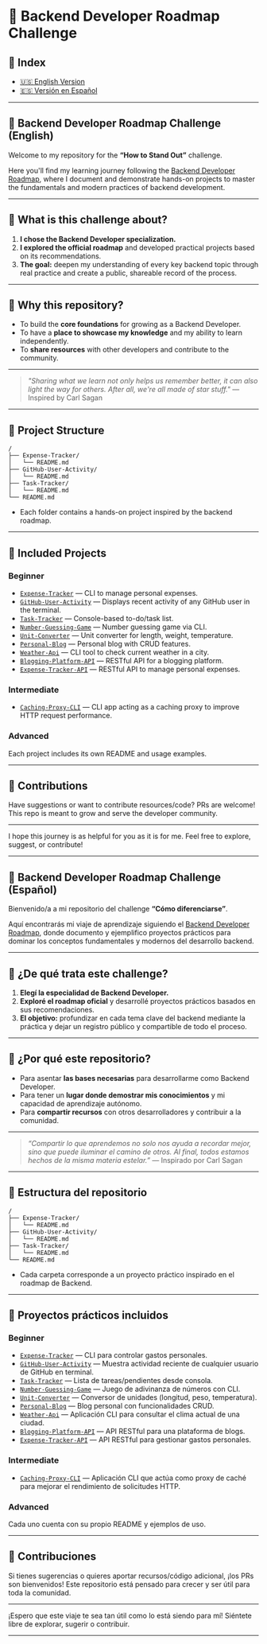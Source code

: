 # 🚀 Backend Developer Roadmap Challenge

## 📁 Index

* [🇺🇸 English Version](#-backend-developer-roadmap-challenge-english)
* [🇪🇸 Versión en Español](#-backend-developer-roadmap-challenge-español)

---

## 🚀 Backend Developer Roadmap Challenge (English)

Welcome to my repository for the **“How to Stand Out”** challenge.

Here you'll find my learning journey following the [Backend Developer Roadmap](https://roadmap.sh/backend), where I document and demonstrate hands-on projects to master the fundamentals and modern practices of backend development.

---

## 🌌 What is this challenge about?

1. **I chose the Backend Developer specialization.**
2. **I explored the official roadmap** and developed practical projects based on its recommendations.
3. **The goal:** deepen my understanding of every key backend topic through real practice and create a public, shareable record of the process.

---

## 🌟 Why this repository?

* To build the **core foundations** for growing as a Backend Developer.
* To have a **place to showcase my knowledge** and my ability to learn independently.
* To **share resources** with other developers and contribute to the community.

---

> *"Sharing what we learn not only helps us remember better, it can also light the way for others. After all, we're all made of star stuff."*
> — Inspired by Carl Sagan

---

## 📂 Project Structure

```none
/
├── Expense-Tracker/
│   └── README.md
├── GitHub-User-Activity/
│   └── README.md
├── Task-Tracker/
│   └── README.md
└── README.md
```

* Each folder contains a hands-on project inspired by the backend roadmap.

---

## 🚦 Included Projects

### Beginner

* [`Expense-Tracker`](./Expense-Tracker/) — CLI to manage personal expenses.
* [`GitHub-User-Activity`](./GitHub-User-Activity/) — Displays recent activity of any GitHub user in the terminal.
* [`Task-Tracker`](./Task-Tracker/) — Console-based to-do/task list.
* [`Number-Guessing-Game`](./Number-Guessing-Game/) — Number guessing game via CLI.
* [`Unit-Converter`](./Unit-Converter/) — Unit converter for length, weight, temperature.
* [`Personal-Blog`](./Personal-Blog/) — Personal blog with CRUD features.
* [`Weather-Api`](./Weather-Api/) — CLI tool to check current weather in a city.
* [`Blogging-Platform-API`](./blogging-platform-api/) — RESTful API for a blogging platform.
* [`Expense-Tracker-API`](./expense-tracker-api/) — RESTful API to manage personal expenses.

### Intermediate

* [`Caching-Proxy-CLI`](./caching-proxy-cli/) — CLI app acting as a caching proxy to improve HTTP request performance.

### Advanced

Each project includes its own README and usage examples.

---

## 🤝 Contributions

Have suggestions or want to contribute resources/code? PRs are welcome!
This repo is meant to grow and serve the developer community.

---

I hope this journey is as helpful for you as it is for me.
Feel free to explore, suggest, or contribute!

---

## 🚀 Backend Developer Roadmap Challenge (Español)

Bienvenido/a a mi repositorio del challenge **“Cómo diferenciarse”**.

Aquí encontrarás mi viaje de aprendizaje siguiendo el [Backend Developer Roadmap](https://roadmap.sh/backend), donde documento y ejemplifico proyectos prácticos para dominar los conceptos fundamentales y modernos del desarrollo backend.

---

## 🌌 ¿De qué trata este challenge?

1. **Elegí la especialidad de Backend Developer.**
2. **Exploré el roadmap oficial** y desarrollé proyectos prácticos basados en sus recomendaciones.
3. **El objetivo:** profundizar en cada tema clave del backend mediante la práctica y dejar un registro público y compartible de todo el proceso.

---

## 🌟 ¿Por qué este repositorio?

* Para asentar **las bases necesarias** para desarrollarme como Backend Developer.
* Para tener un **lugar donde demostrar mis conocimientos** y mi capacidad de aprendizaje autónomo.
* Para **compartir recursos** con otros desarrolladores y contribuir a la comunidad.

---

> *“Compartir lo que aprendemos no solo nos ayuda a recordar mejor, sino que puede iluminar el camino de otros. Al final, todos estamos hechos de la misma materia estelar.”*
> — Inspirado por Carl Sagan

---

## 📂 Estructura del repositorio

```none
/
├── Expense-Tracker/
│   └── README.md
├── GitHub-User-Activity/
│   └── README.md
├── Task-Tracker/
│   └── README.md
└── README.md
```

* Cada carpeta corresponde a un proyecto práctico inspirado en el roadmap de Backend.

---

## 🚦 Proyectos prácticos incluidos

### Beginner

* [`Expense-Tracker`](./Expense-Tracker/) — CLI para controlar gastos personales.
* [`GitHub-User-Activity`](./GitHub-User-Activity/) — Muestra actividad reciente de cualquier usuario de GitHub en terminal.
* [`Task-Tracker`](./Task-Tracker/) — Lista de tareas/pendientes desde consola.
* [`Number-Guessing-Game`](./Number-Guessing-Game/) — Juego de adivinanza de números con CLI.
* [`Unit-Converter`](./Unit-Converter/) — Conversor de unidades (longitud, peso, temperatura).
* [`Personal-Blog`](./Personal-Blog/) — Blog personal con funcionalidades CRUD.
* [`Weather-Api`](./Weather-Api/) — Aplicación CLI para consultar el clima actual de una ciudad.
* [`Blogging-Platform-API`](./blogging-platform-api/) — API RESTful para una plataforma de blogs.
* [`Expense-Tracker-API`](./expense-tracker-api/) — API RESTful para gestionar gastos personales.

### Intermediate

* [`Caching-Proxy-CLI`](./caching-proxy-cli/) — Aplicación CLI que actúa como proxy de caché para mejorar el rendimiento de solicitudes HTTP.

### Advanced

Cada uno cuenta con su propio README y ejemplos de uso.

---

## 🤝 Contribuciones

Si tienes sugerencias o quieres aportar recursos/código adicional, ¡los PRs son bienvenidos!
Este repositorio está pensado para crecer y ser útil para toda la comunidad.

---

¡Espero que este viaje te sea tan útil como lo está siendo para mí!
Siéntete libre de explorar, sugerir o contribuir.

---
